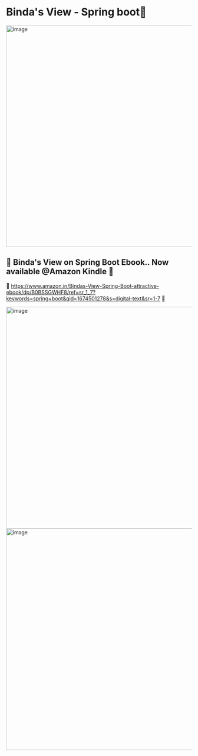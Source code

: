 # Binda's View - Spring boot🍃
<img width="600" alt="image" src="https://user-images.githubusercontent.com/72887609/211587358-5d8fa0bd-59e1-4334-9908-bc180ec5616e.png">


## 🫡 Binda's View on Spring Boot Ebook.. Now available @Amazon Kindle 🫡 

🔗 https://www.amazon.in/Bindas-View-Spring-Boot-attractive-ebook/dp/B0BSSGWHF8/ref=sr_1_7?keywords=spring+boot&qid=1674501278&s=digital-text&sr=1-7 🔗
 
 
 
<img width="600" alt="image" src="https://user-images.githubusercontent.com/72887609/211902010-0fade0b7-fe20-41e0-848d-775bcc0ec54d.png">

<img width="600" alt="image" src="https://user-images.githubusercontent.com/72887609/214174732-0d0ec318-be1b-4c6b-8366-69ecd47f5c7a.png">
